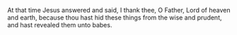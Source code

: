 At that time Jesus answered and said, I thank thee, O Father, Lord of heaven and earth, because thou hast hid these things from the wise and prudent, and hast revealed them unto babes.
